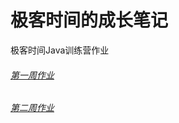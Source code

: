 # 极客时间的成长笔记
极客时间Java训练营作业

###### [第一周作业](https://github.com/zerolbsony/geektime/blob/main/week1/作业.md)

###### [第二周作业](https://github.com/zerolbsony/geektime/blob/main/week2/作业.md)

